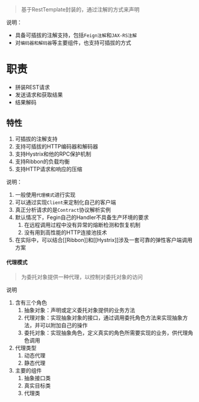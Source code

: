 > 基于RestTemplate封装的，通过注解的方式来声明

说明：
- 具备可插拔的注解支持，包括`Feign注解`和`JAX-RS注解`
- 对`编码器和解码器`等主要组件，也支持可插拔的方式

# 职责
- 拼装REST请求
- 发送请求和获取结果
- 结果解码


## 特性
1. 可插拔的注解支持
2. 支持可插拔的HTTP编码器和解码器
3. 支持Hystrix和他的RPC保护机制
4. 支持Ribbon的负载均衡
5. 支持HTTP请求和响应的压缩

说明：
1. 一般使用`代理模式`进行实现
2. 可以通过实现`Client`来定制化自己的客户端
3. 真正分析请求的是`Contract`协议解析实例
4. 默认情况下，Fegin自己的Handler不具备生产环境的要求
	1. 在远程调用过程中没有异常的熔断检测和恢复机制
	2. 没有用到高性能的HTTP连接池技术
5. 在实际中，可以结合[[Ribbon]]和[[Hystrix]]涉及一套可靠的弹性客户端调用方案



#### 代理模式
> 为委托对象提供一种代理，以控制对委托对象的访问

说明
1. 含有三个角色
	1. 抽象对象：声明或定义委托对象提供的业务方法
	2. 代理对象：实现抽象对象的接口，通过调用委托角色方法来实现抽象方法，并可以附加自己的操作
	3. 委托对象：实现抽象角色，定义真实的角色所需要实现的业务，供代理角色调用
2. 代理类型
	1. 动态代理
	2. 静态代理
3. 主要的组件
	1. 抽象接口类
	2. 真实目标类
	3. 代理类



